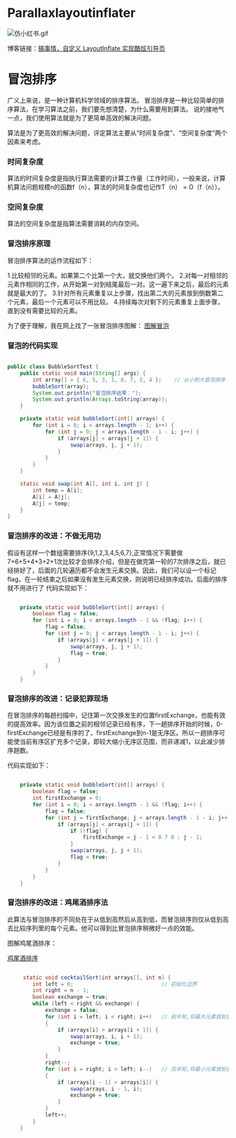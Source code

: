 # Parallaxlayoutinflater

![仿小红书.gif](https://github.com/diamondlin2016/Parallaxlayoutinflater/blob/master/blog/%E4%BB%BF%E5%B0%8F%E7%BA%A2%E4%B9%A6.gif)

博客链接：[搞事情，自定义 LayoutInflate 实现酷炫引导页](http://www.jianshu.com/p/b400b3547bee)



# 冒泡排序
广义上来说，是一种计算机科学领域的排序算法。
冒泡排序是一种比较简单的排序算法，在学习算法之前，我们要先想清楚，为什么需要用到算法。
说的接地气一点，我们使用算法就是为了更简单高效的解决问题。

算法是为了更高效的解决问题，评定算法主要从“时间复杂度”、“空间复杂度”两个因素来考虑。



### 时间复杂度
算法的时间复杂度是指执行算法需要的计算工作量（工作时间），一般来说，计算机算法问题规模n的函数f（n），算法的时间复杂度也记作T（n） = O（f（n））。

### 空间复杂度

算法的空间复杂度是指算法需要消耗的内存空间。

### 冒泡排序原理

冒泡排序算法的运作流程如下：

1.比较相邻的元素。如果第二个比第一个大，就交换他们两个。
2.对每一对相邻的元素作相同的工作，从开始第一对到结尾最后一对。这一遍下来之后，最后的元素就是最大的了。
3.针对所有元素重复以上步骤，找出第二大的元素放到倒数第二个元素，最后一个元素可以不用比较。
4.持续每次对剩下的元素重复上面步骤，直到没有需要比较的元素。

为了便于理解，我在网上找了一张冒泡排序图解：
[图解冒泡](!https://images2015.cnblogs.com/blog/739525/201603/739525-20160329100034660-1420925220.gif)

### 冒泡的代码实现

```Java

public class BubbleSortTest {
    public static void main(String[] args) {
        int array[] = { 6, 5, 3, 1, 8, 7, 2, 4 };    // 从小到大冒泡排序
        bubbleSort(array);
        System.out.println("冒泡排序结果：");
        System.out.println(Arrays.toString(array));
    }

    private static void bubbleSort(int[] arrays) {
        for (int i = 0; i < arrays.length - 1; i++) {
            for (int j = 0; j < arrays.length - 1 - i; j++) {
                if (arrays[j] < arrays[j + 1]) {
                    swap(arrays, j, j + 1);
                }
            }
        }
    }

    static void swap(int A[], int i, int j) {
        int temp = A[i];
        A[i] = A[j];
        A[j] = temp;
    }
}

```

### 冒泡排序的改进：不做无用功

假设有这样一个数组需要排序{9,1,2,3,4,5,6,7},正常情况下需要做7+6+5+4+3+2+1次比较才会排序介绍，但是在做完第一轮的7次排序之后，就已经排好了，后面的几轮遍历都不会发生元素交换。因此，我们可以设一个标记 flag，在一轮结束之后如果没有发生元素交换，则说明已经排序成功。后面的排序就不用进行了
代码实现如下：

```Java

    private static void bubbleSort(int[] arrays) {
        boolean flag = false;
        for (int i = 0; i < arrays.length - 1 && !flag; i++) {
            flag = false;
            for (int j = 0; j < arrays.length - 1 - i; j++) {
                if (arrays[j] < arrays[j + 1]) {
                    swap(arrays, j, j + 1);
                    flag = true;
                }
            }
        }
    }


```

### 冒泡排序的改进：记录犯罪现场

在冒泡排序的每趟扫描中，记住第一次交换发生的位置firstExchange，也能有效的提高效率。因为该位置之前的相邻记录已经有序，下一趟排序开始的时候，0-firstExchange已经是有序的了，firstExchange到n-1是无序区。所以一趟排序可能使当前有序区扩充多个记录，即较大缩小无序区范围，而非递减1，以此减少排序趟数。

代码实现如下：

```Java

    private static void bubbleSort(int[] arrays) {
        boolean flag = false;
        int firstExchange = 0;
        for (int i = 0; i < arrays.length - 1 && !flag; i++) {
            flag = false;
            for (int j = firstExchange; j < arrays.length - 1 - i; j++) {
                if (arrays[j] < arrays[j + 1]) {
                    if (!flag) {
                        firstExchange = j - 1 < 0 ? 0 : j - 1;
                    }
                    swap(arrays, j, j + 1);
                    flag = true;
                }
            }
        }
    }

```

### 冒泡排序的改进：鸡尾酒排序法


此算法与冒泡排序的不同处在于从低到高然后从高到低，而冒泡排序则仅从低到高去比较序列里的每个元素。他可以得到比冒泡排序稍微好一点的效能。

图解鸡尾酒排序：

[鸡尾酒排序](!https://images2015.cnblogs.com/blog/739525/201603/739525-20160328160227004-680964122.gif)



```Java

     static void cocktailSort(int arrays[], int n) {
        int left = 0;                            // 初始化边界
        int right = n - 1;
        boolean exchange = true;
        while (left < right && exchange) {
            exchange = false;
            for (int i = left; i < right; i++)   // 前半轮,将最大元素放到后面
            {
                if (arrays[i] > arrays[i + 1]) {
                    swap(arrays, i, i + 1);
                    exchange = true;
                }
            }
            right--;
            for (int i = right; i > left; i--)   // 后半轮,将最小元素放到前面
            {
                if (arrays[i - 1] > arrays[i]) {
                    swap(arrays, i - 1, i);
                    exchange = true;
                }
            }
            left++;
        }
    }

```

